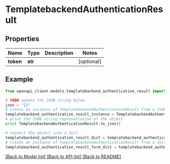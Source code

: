 # TemplatebackendAuthenticationResult


## Properties

Name | Type | Description | Notes
------------ | ------------- | ------------- | -------------
**token** | **str** |  | [optional] 

## Example

```python
from openapi_client.models.templatebackend_authentication_result import TemplatebackendAuthenticationResult

# TODO update the JSON string below
json = "{}"
# create an instance of TemplatebackendAuthenticationResult from a JSON string
templatebackend_authentication_result_instance = TemplatebackendAuthenticationResult.from_json(json)
# print the JSON string representation of the object
print TemplatebackendAuthenticationResult.to_json()

# convert the object into a dict
templatebackend_authentication_result_dict = templatebackend_authentication_result_instance.to_dict()
# create an instance of TemplatebackendAuthenticationResult from a dict
templatebackend_authentication_result_form_dict = templatebackend_authentication_result.from_dict(templatebackend_authentication_result_dict)
```
[[Back to Model list]](../README.md#documentation-for-models) [[Back to API list]](../README.md#documentation-for-api-endpoints) [[Back to README]](../README.md)


